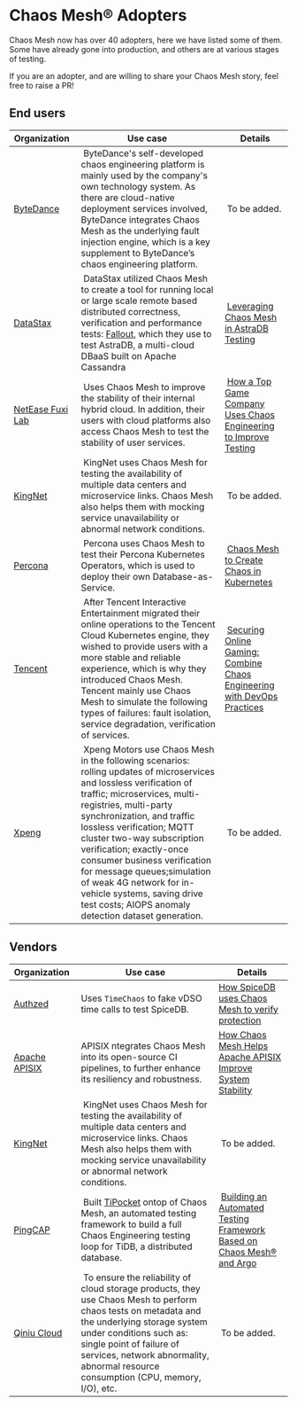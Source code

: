 # Chaos Mesh® Adopters

Chaos Mesh now has over 40 adopters, here we have listed some of them. Some have already gone into production, and others are at various stages of testing.

If you are an adopter, and are willing to share your Chaos Mesh story, feel free to raise a PR!

## End users

| Organization                                                  |Use case                                                    |  Details                                       |
| ------------------------------------------------------------- | ------------------------------------------------------- | ---------------------------------------------- |
| [ByteDance](https://bytedance.com/en/)                  |  ByteDance's self-developed chaos engineering platform is mainly used by the company's own technology system. As there are cloud-native deployment services involved, ByteDance integrates Chaos Mesh as the underlying fault injection engine, which is a key supplement to ByteDance’s chaos engineering platform.            |  To be added.       |
| [DataStax](https://www.datastax.com/)                  | DataStax utilized Chaos Mesh to create a tool for running local or large scale remote based distributed correctness, verification and performance tests: [Fallout](https://github.com/datastax/fallout), which they use to test AstraDB, a multi-cloud DBaaS built on Apache Cassandra            |  [Leveraging Chaos Mesh in AstraDB Testing](https://youtu.be/Kw7gMurHJnQ)       |
| [NetEase Fuxi Lab](https://fuxi.163.com/en/about.html)                  | Uses Chaos Mesh to improve the stability of their internal hybrid cloud. In addition, their users with cloud platforms also access Chaos Mesh to test the stability of user services.            |  [How a Top Game Company Uses Chaos Engineering to Improve Testing](https://chaos-mesh.org/blog/how-a-top-game-company-uses-chaos-engineering-to-improve-testing)       |
| [KingNet](https://www.kingnet.com/)                  |  KingNet uses Chaos Mesh for testing the availability of multiple data centers and microservice links. Chaos Mesh also helps them with mocking service unavailability or abnormal network conditions.            |  To be added.       |
| [Percona](https://www.percona.com/)                  |  Percona uses Chaos Mesh to test their Percona Kubernetes Operators, which is used to deploy their own Database-as-Service.            |  [Chaos Mesh to Create Chaos in Kubernetes](https://www.percona.com/blog/2020/11/05/chaosmesh-to-create-chaos-in-kubernetes/)       |
| [Tencent](https://www.tencent.com/en-us)                  |  After Tencent Interactive Entertainment migrated their online operations to the Tencent Cloud Kubernetes engine, they wished to provide users with a more stable and reliable experience, which is why they introduced Chaos Mesh. Tencent mainly use Chaos Mesh to simulate the following types of failures: fault isolation, service degradation, verification of services.            |  [Securing Online Gaming: Combine Chaos Engineering with DevOps Practices](https://chaos-mesh.org/blog/Securing-Online-Gaming-Combine-Chaos-Engineering-with-DevOps-Practices/)       |
| [Xpeng](https://en.xiaopeng.com/)                  |  Xpeng Motors use Chaos Mesh in the following scenarios: rolling updates of microservices and lossless verification of traffic; microservices, multi-registries, multi-party synchronization, and traffic lossless verification; MQTT cluster two-way subscription verification; exactly-once consumer business verification for message queues;simulation of weak 4G network for in-vehicle systems, saving drive test costs; AIOPS anomaly detection dataset generation.            |  To be added.       |

## Vendors

| Organization                                                  |  Use case                                                    |  Details                                       |
| ------------------------------------------------------------- | ------------------------------------------------------- | ---------------------------------------------- |
| [Authzed](http://authzed.com/)                  | Uses `TimeChaos` to fake vDSO time calls to test SpiceDB.              | [How SpiceDB uses Chaos Mesh to verify protection](https://youtu.be/3rjWxgdtBTw)        |
| [Apache APISIX](https://github.com/apache/apisix)                  | APISIX ntegrates Chaos Mesh into its open-source CI pipelines, to further enhance its resiliency and robustness.              | [How Chaos Mesh Helps Apache APISIX Improve System Stability](hhttps://chaos-mesh.org/blog/How-Chaos-Mesh-Helps-Apache-APISIX-Improve-System-Stability)        |
| [KingNet](https://www.kingnet.com/)                  |  KingNet uses Chaos Mesh for testing the availability of multiple data centers and microservice links. Chaos Mesh also helps them with mocking service unavailability or abnormal network conditions.            |  To be added.       |
| [PingCAP](https://en.pingcap.com/)                  |  Built [TiPocket](https://github.com/pingcap/tipocket) ontop of Chaos Mesh, an automated testing framework to build a full Chaos Engineering testing loop for TiDB, a distributed database.            |  [Building an Automated Testing Framework Based on Chaos Mesh® and Argo](https://chaos-mesh.org/blog/building_automated_testing_framework/)       |
| [Qiniu Cloud](https://qiniu.com/en)                  |  To ensure the reliability of cloud storage products, they use Chaos Mesh to perform chaos tests on metadata and the underlying storage system under conditions such as: single point of failure of services, network abnormality, abnormal resource consumption (CPU, memory, I/O), etc.            |  To be added.       |